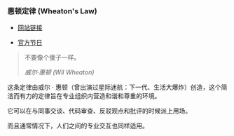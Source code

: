 ### 惠顿定律 (Wheaton's Law)

-   [网站链接](http://www.wheatonslaw.com/)
    
-   [官方节日](https://dontbeadickday.com/)
    

> 不要像个傻子一样。
> 
> _威尔·惠顿 (Wil Wheaton)_

这条定律由威尔 · 惠顿（曾出演过星际迷航：下一代、生活大爆炸）创造，这个简洁而有力的定律旨在专业组织内营造和谐和尊重的环境。

它可以在与同事交谈、代码审查、反驳观点和批评的时候派上用场。

而且通常情况下，人们之间的专业交互也同样适用。